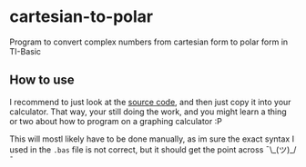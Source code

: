 # cartesian-to-polar
Program to convert complex numbers from cartesian form to polar form in TI-Basic

## How to use
I recommend to just look at the [source code](1), and then just copy it into your calculator. That way, your still doing the work, and you might learn a thing or two about how to program on a graphing calculator :P

This will mostl likely have to be done manually, as im sure the exact syntax I used in the `.bas` file is not correct, but it should get the point across ¯\\\_(ツ)\_/¯  

[1]: https://raw.githubusercontent.com/jeffrypig23/cartesian-to-polar/master/cartpol.bas
